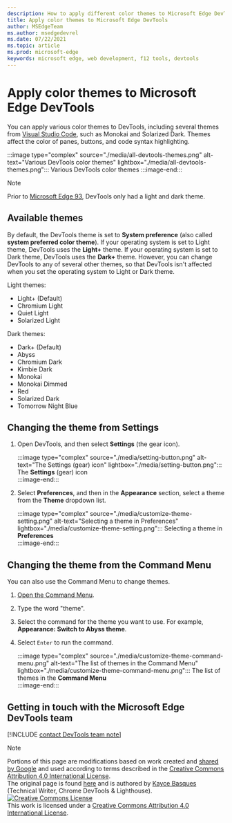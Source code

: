 ```yaml
---
description: How to apply different color themes to Microsoft Edge DevTools.
title: Apply color themes to Microsoft Edge DevTools
author: MSEdgeTeam
ms.author: msedgedevrel
ms.date: 07/22/2021
ms.topic: article
ms.prod: microsoft-edge
keywords: microsoft edge, web development, f12 tools, devtools
---
```

<!-- Copyright Kayce Basques 
   Licensed under the Apache License, Version 2.0 (the "License");
   you may not use this file except in compliance with the License.
   You may obtain a copy of the License at
       https://www.apache.org/licenses/LICENSE-2.0
   Unless required by applicable law or agreed to in writing, software
   distributed under the License is distributed on an "AS IS" BASIS,
   WITHOUT WARRANTIES OR CONDITIONS OF ANY KIND, either express or implied.
   See the License for the specific language governing permissions and
   limitations under the License.  -->
# Apply color themes to Microsoft Edge DevTools  

You can apply various color themes to DevTools, including several themes from [Visual Studio Code][VSCode], such as Monokai and Solarized Dark.  Themes affect the color of panes, buttons, and code syntax highlighting. 

:::image type="complex" source="./media/all-devtools-themes.png" alt-text="Various DevTools color themes" lightbox="./media/all-devtools-themes.png":::
   Various DevTools color themes 
:::image-end:::  

> [!NOTE]
> Prior to [Microsoft Edge 93][WhatsNew93], DevTools only had a light and dark theme.  

## Available themes  

By default, the DevTools theme is set to **System preference** (also called **system preferred color theme**).  If your operating system is set to Light theme, DevTools uses the **Light+** theme.  If your operating system is set to Dark theme, DevTools uses the **Dark+** theme.  However, you can change DevTools to any of several other themes, so that DevTools isn't affected when you set the operating system to Light or Dark theme.

Light themes:  
- Light+ (Default)  
- Chromium Light  
- Quiet Light  
- Solarized Light  

Dark themes:  
- Dark+ (Default)  
- Abyss  
- Chromium Dark  
- Kimbie Dark  
- Monokai  
- Monokai Dimmed  
- Red  
- Solarized Dark  
- Tomorrow Night Blue  

## Changing the theme from Settings  

1.  Open DevTools, and then select **Settings** (the gear icon).

    :::image type="complex" source="./media/setting-button.png" alt-text="The Settings (gear) icon" lightbox="./media/setting-button.png":::
       The **Settings** (gear) icon  
    :::image-end:::  

1.  Select **Preferences**, and then in the **Appearance** section, select a theme from the **Theme** dropdown list.  
    
    :::image type="complex" source="./media/customize-theme-setting.png" alt-text="Selecting a theme in Preferences" lightbox="./media/customize-theme-setting.png":::
       Selecting a theme in **Preferences**  
    :::image-end:::  

## Changing the theme from the Command Menu  

You can also use the Command Menu to change themes.  

1.  [Open the Command Menu][DevtoolsCommandMenu].  
1.  Type the word "theme".
1.  Select the command for the theme you want to use.  For example, **Appearance: Switch to Abyss theme**.
1.  Select `Enter` to run the command.  
    
    :::image type="complex" source="./media/customize-theme-command-menu.png" alt-text="The list of themes in the Command Menu" lightbox="./media/customize-theme-command-menu.png":::
       The list of themes in the **Command Menu**  
    :::image-end:::  

## Getting in touch with the Microsoft Edge DevTools team  

[!INCLUDE [contact DevTools team note](../includes/contact-devtools-team-note.md)]  

<!-- links -->  
[DevtoolsCommandMenu]: ../command-menu/index.md "Command Menu | Microsoft Docs"  
[WhatsNew93]: ../whats-new/2021/07/devtools.md "What's New In DevTools (Microsoft Edge 93) | Microsoft Docs"  
[VSCode]: https://code.visualstudio.com  

> [!NOTE]
> Portions of this page are modifications based on work created and [shared by Google][GoogleSitePolicies] and used according to terms described in the [Creative Commons Attribution 4.0 International License][CCA4IL].  
> The original page is found [here](https://developers.google.com/web/tools/chrome-devtools/customize/dark-theme) and is authored by [Kayce Basques][KayceBasques] \(Technical Writer, Chrome DevTools \& Lighthouse\).  
[![Creative Commons License][CCby4Image]][CCA4IL]  
This work is licensed under a [Creative Commons Attribution 4.0 International License][CCA4IL].  

[CCA4IL]: https://creativecommons.org/licenses/by/4.0  
[CCby4Image]: https://i.creativecommons.org/l/by/4.0/88x31.png  
[GoogleSitePolicies]: https://developers.google.com/terms/site-policies  
[KayceBasques]: https://developers.google.com/web/resources/contributors#kayce-basques  
